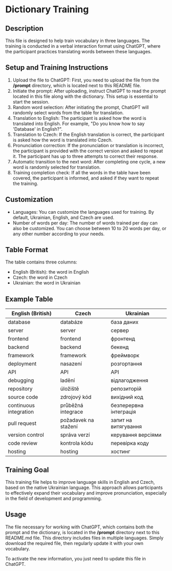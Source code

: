 # Dictionary Training

## Description

This file is designed to help train vocabulary in three languages. The training is conducted in a verbal interaction format using ChatGPT, where the participant practices translating words between these languages.

## Setup and Training Instructions

1. Upload the file to ChatGPT: First, you need to upload the file from the **/prompt** directory, which is located next to this README file.
2. Initiate the prompt: After uploading, instruct ChatGPT to read the prompt located in this file along with the dictionary. This setup is essential to start the session.
3. Random word selection: After initiating the prompt, ChatGPT will randomly select words from the table for translation.
4. Translation to English: The participant is asked how the word is translated into English. For example, "Do you know how to say 'Database' in English?".
5. Translation to Czech: If the English translation is correct, the participant is asked how the word is translated into Czech.
6. Pronunciation correction: If the pronunciation or translation is incorrect, the participant is provided with the correct version and asked to repeat it. The participant has up to three attempts to correct their response.
7. Automatic transition to the next word: After completing one cycle, a new word is randomly selected for translation.
8. Training completion check: If all the words in the table have been covered, the participant is informed, and asked if they want to repeat the training.

## Customization

- Languages: You can customize the languages used for training. By default, Ukrainian, English, and Czech are used.
- Number of words per day: The number of words trained per day can also be customized. You can choose between 10 to 20 words per day, or any other number according to your needs.

## Table Format

The table contains three columns:

- English (British): the word in English
- Czech: the word in Czech
- Ukrainian: the word in Ukrainian

## Example Table

| English (British)  | Czech            | Ukrainian         |
|--------------------|------------------|-------------------|
| database           | databáze         | база даних        |
| server             | server           | сервер            |
| frontend           | frontend         | фронтенд          |
| backend            | backend          | бекенд            |
| framework          | framework        | фреймворк         |
| deployment         | nasazení         | розгортання       |
| API                | API              | API               |
| debugging          | ladění           | відлагодження     |
| repository         | úložiště         | репозиторій       |
| source code        | zdrojový kód     | вихідний код      |
| continuous integration | průběžná integrace | безперервна інтеграція |
| pull request       | požadavek na stažení | запит на витягування |
| version control    | správa verzí     | керування версіями|
| code review        | kontrola kódu    | перевірка коду    |
| hosting            | hosting          | хостинг           |

## Training Goal

This training file helps to improve language skills in English and Czech, based on the native Ukrainian language. This approach allows participants to effectively expand their vocabulary and improve pronunciation, especially in the field of development and programming.

## Usage

The file necessary for working with ChatGPT, which contains both the prompt and the dictionary, is located in the **/prompt** directory next to this README.md file. This directory includes files in multiple languages. Simply download the required file, then regularly update it with your own vocabulary.

To activate the new information, you just need to update this file in ChatGPT.
